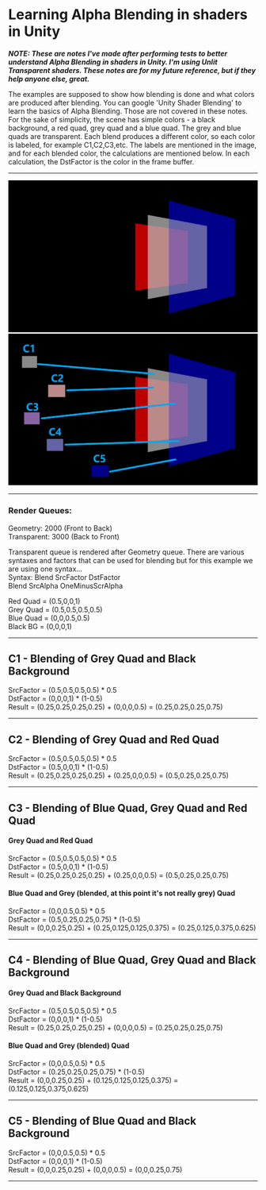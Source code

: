 Learning Alpha Blending in shaders in Unity
===================================================
___NOTE: These are notes I've made after performing tests to better understand Alpha Blending in shaders in Unity. I'm using Unlit Transparent shaders. These notes are for my future reference, but if they help anyone else, great.___

The examples are supposed to show how blending is done and what colors are produced after blending. You can google 'Unity Shader Blending' to learn the basics of Alpha Blending. Those are not covered in these notes. For the sake of simplicity, the scene has simple colors - a black background, a red quad, grey quad and a blue quad. The grey and blue quads are transparent. Each blend produces a different color, so each color is labeled, for example C1,C2,C3,etc. The labels are mentioned in the image, and for each blended color, the calculations are mentioned below. In each calculation, the DstFactor is the color in the frame buffer.
- - - - - - - - - - - - - - - - - - - - - - - -
![](https://github.com/Demkeys/RandomDevNotes/blob/master/Image01.png)
![](https://github.com/Demkeys/RandomDevNotes/blob/master/Image02.png)
- - - - - - - - - - - - - - - - - - - - - - - -
### Render Queues:<br/>
Geometry: 2000 (Front to Back)<br/>
Transparent: 3000 (Back to Front)<br/>

Transparent queue is rendered after Geometry queue. There are various syntaxes and factors that can be used for blending but for this example we are using one syntax... <br/>
Syntax: Blend SrcFactor DstFactor <br/>
Blend SrcAlpha OneMinusScrAlpha <br/>

Red Quad = (0.5,0,0,1) <br/>
Grey Quad = (0.5,0.5,0.5,0.5) <br/>
Blue Quad = (0,0,0.5,0.5) <br/>
Black BG = (0,0,0,1) <br/>
- - - - - - - - - - - - - - - - - - - - - - - -
## C1 - Blending of Grey Quad and Black Background

SrcFactor = (0.5,0.5,0.5,0.5) * 0.5 <br/>
DstFactor = (0,0,0,1) * (1-0.5) <br/>
Result = (0.25,0.25,0.25,0.25) + (0,0,0,0.5) = (0.25,0.25,0.25,0.75) <br/>
- - - - - - - - - - - - - - - - - - - - - - - -
## C2 - Blending of Grey Quad and Red Quad
SrcFactor = (0.5,0.5,0.5,0.5) * 0.5 <br/>
DstFactor = (0.5,0,0,1) * (1-0.5) <br/>
Result = (0.25,0.25,0.25,0.25) + (0.25,0,0,0.5) = (0.5,0.25,0.25,0.75) <br/>
- - - - - - - - - - - - - - - - - - - - - - - -
## C3 - Blending of Blue Quad, Grey Quad and Red Quad

#### Grey Quad and Red Quad
SrcFactor = (0.5,0.5,0.5,0.5) * 0.5 <br/>
DstFactor = (0.5,0,0,1) * (1-0.5) <br/>
Result = (0.25,0.25,0.25,0.25) + (0.25,0,0,0.5) = (0.5,0.25,0.25,0.75) <br/>

#### Blue Quad and Grey (blended, at this point it's not really grey) Quad 
SrcFactor = (0,0,0.5,0.5) * 0.5 <br/>
DstFactor = (0.5,0.25,0.25,0.75) * (1-0.5) <br/>
Result = (0,0,0.25,0.25) + (0.25,0.125,0.125,0.375) = (0.25,0.125,0.375,0.625) <br/>
- - - - - - - - - - - - - - - - - - - - - - - -
## C4 - Blending of Blue Quad, Grey Quad and Black Background

#### Grey Quad and Black Background
SrcFactor = (0.5,0.5,0.5,0.5) * 0.5 <br/>
DstFactor = (0,0,0,1) * (1-0.5) <br/>
Result = (0.25,0.25,0.25,0.25) + (0,0,0,0.5) = (0.25,0.25,0.25,0.75) <br/>

#### Blue Quad and Grey (blended) Quad 
SrcFactor = (0,0,0.5,0.5) * 0.5 <br/>
DstFactor = (0.25,0.25,0.25,0.75) * (1-0.5) <br/>
Result = (0,0,0.25,0.25) + (0.125,0.125,0.125,0.375) = (0.125,0.125,0.375,0.625) <br/>
- - - - - - - - - - - - - - - - - - - - - - - -
## C5 - Blending of Blue Quad and Black Background
SrcFactor = (0,0,0.5,0.5) * 0.5 <br/>
DstFactor = (0,0,0,1) * (1-0.5) <br/>
Result = (0,0,0.25,0.25) + (0,0,0,0.5) = (0,0,0.25,0.75) <br/>
- - - - - - - - - - - - - - - - - - - - - - - -
